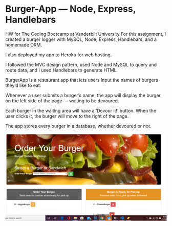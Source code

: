 # Burger-App — Node, Express, Handlebars
HW for The Coding Bootcamp at Vanderbilt University
For this assignment, I created a burger logger with MySQL, Node, Express, Handlebars, and a homemade ORM.

I also deployed my app to Heroku for web hosting.

I followed the MVC design pattern, used Node and MySQL to query and route data, and I used Handlebars to generate HTML.

BurgerApp is a restaurant app that lets users input the names of burgers they’d like to eat.

Whenever a user submits a burger’s name, the app will display the burger on the left side of the page — waiting to be devoured.

Each burger in the waiting area will have a ‘Devour it!’ button. When the user clicks it, the burger will move to the right of the page.

The app stores every burger in a database, whether devoured or not.
 

![Yummy!](https://raw.githubusercontent.com/chinedu2moses/chinedu-burger-app/master/public/assets/img/Capture.PNG)
